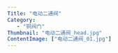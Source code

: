 ```yaml
---
Title: "电动二通阀"
Category:
   - "铜阀门"
Thumbnail: "电动二通阀_head.jpg"
ContentImage: ["电动二通阀_01.jpg"]
---
```

